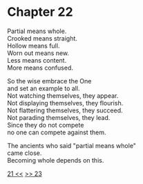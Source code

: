 # Chapter 22

Partial means whole.  
Crooked means straight.  
Hollow means full.  
Worn out means new.  
Less means content.  
More means confused.

So the wise embrace the One  
and set an example to all.  
Not watching themselves, they appear.  
Not displaying themselves, they flourish.  
Not flattering themselves, they succeed.  
Not parading themselves, they lead.  
Since they do not compete  
no one can compete against them.

The ancients who said "partial means whole"  
came close.  
Becoming whole depends on this.

[21 <<](21.md) [>> 23](23.md)
